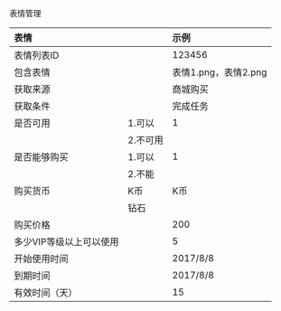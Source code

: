 表情管理

| 表情 |  | 示例 |
| :--- | :--- | :--- |
| 表情列表ID |  | 123456 |
| 包含表情 |  | 表情1.png，表情2.png |
| 获取来源 |  | 商城购买 |
| 获取条件 |  | 完成任务 |
| 是否可用 | 1.可以 | 1 |
|  | 2.不可用 |  |
| 是否能够购买 | 1.可以 | 1 |
|  | 2.不能 |  |
| 购买货币 | K币 | K币 |
|  | 钻石 |  |
| 购买价格 |  | 200 |
| 多少VIP等级以上可以使用 |  | 5 |
| 开始使用时间 |  | 2017/8/8 |
| 到期时间 |  | 2017/8/8 |
| 有效时间（天） |  | 15 |
